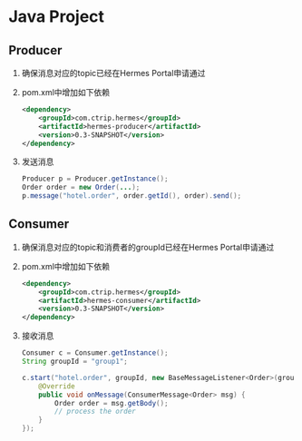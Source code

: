 # Java Project
## Producer
1. 确保消息对应的topic已经在Hermes Portal申请通过
1. pom.xml中增加如下依赖

	```xml
	<dependency>
		<groupId>com.ctrip.hermes</groupId>
		<artifactId>hermes-producer</artifactId>
		<version>0.3-SNAPSHOT</version>
	</dependency>
	```
1. 发送消息

	```java    
	Producer p = Producer.getInstance();
	Order order = new Order(...);
	p.message("hotel.order", order.getId(), order).send();
	```

## Consumer
1. 确保消息对应的topic和消费者的groupId已经在Hermes Portal申请通过
1. pom.xml中增加如下依赖

	```xml
	<dependency>
		<groupId>com.ctrip.hermes</groupId>
		<artifactId>hermes-consumer</artifactId>
		<version>0.3-SNAPSHOT</version>
	</dependency>
	```	
1. 接收消息

	```java
	Consumer c = Consumer.getInstance();
	String groupId = "group1";

	c.start("hotel.order", groupId, new BaseMessageListener<Order>(groupId) {
		@Override
		public void onMessage(ConsumerMessage<Order> msg) {
			Order order = msg.getBody();
			// process the order
		}
	});